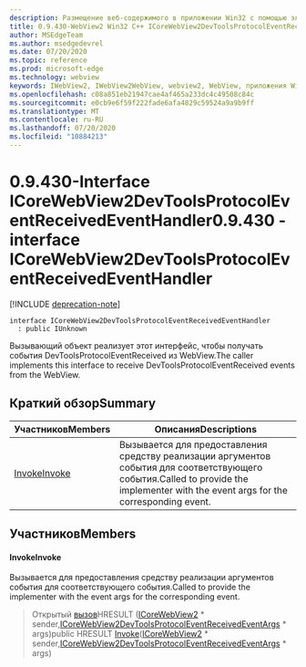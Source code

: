 ```yaml
---
description: Размещение веб-содержимого в приложении Win32 с помощью элемента управления Microsoft Edge WebView2
title: 0.9.430-WebView2 Win32 C++ ICoreWebView2DevToolsProtocolEventReceivedEventHandler
author: MSEdgeTeam
ms.author: msedgedevrel
ms.date: 07/20/2020
ms.topic: reference
ms.prod: microsoft-edge
ms.technology: webview
keywords: IWebView2, IWebView2WebView, webview2, WebView, приложения Win32, Win32, EDGE, ICoreWebView2, ICoreWebView2Host, элемент управления "веб-браузер", HTML Edge
ms.openlocfilehash: c08a851eb21947cae4af465a233dc4c49508c84c
ms.sourcegitcommit: e0cb9e6f59f222fade6afa4829c59524a9a9b9ff
ms.translationtype: MT
ms.contentlocale: ru-RU
ms.lasthandoff: 07/20/2020
ms.locfileid: "10884213"
---
```

# <span data-ttu-id="f941a-104">0.9.430-Interface ICoreWebView2DevToolsProtocolEventReceivedEventHandler</span><span class="sxs-lookup"><span data-stu-id="f941a-104">0.9.430 - interface ICoreWebView2DevToolsProtocolEventReceivedEventHandler</span></span> 

[!INCLUDE [deprecation-note](../../includes/deprecation-note.md)]

```
interface ICoreWebView2DevToolsProtocolEventReceivedEventHandler
  : public IUnknown
```

<span data-ttu-id="f941a-105">Вызывающий объект реализует этот интерфейс, чтобы получать события DevToolsProtocolEventReceived из WebView.</span><span class="sxs-lookup"><span data-stu-id="f941a-105">The caller implements this interface to receive DevToolsProtocolEventReceived events from the WebView.</span></span>

## <span data-ttu-id="f941a-106">Краткий обзор</span><span class="sxs-lookup"><span data-stu-id="f941a-106">Summary</span></span>

 <span data-ttu-id="f941a-107">Участников</span><span class="sxs-lookup"><span data-stu-id="f941a-107">Members</span></span>                        | <span data-ttu-id="f941a-108">Описания</span><span class="sxs-lookup"><span data-stu-id="f941a-108">Descriptions</span></span>
--------------------------------|---------------------------------------------
[<span data-ttu-id="f941a-109">Invoke</span><span class="sxs-lookup"><span data-stu-id="f941a-109">Invoke</span></span>](#invoke) | <span data-ttu-id="f941a-110">Вызывается для предоставления средству реализации аргументов события для соответствующего события.</span><span class="sxs-lookup"><span data-stu-id="f941a-110">Called to provide the implementer with the event args for the corresponding event.</span></span>

## <span data-ttu-id="f941a-111">Участников</span><span class="sxs-lookup"><span data-stu-id="f941a-111">Members</span></span>

#### <span data-ttu-id="f941a-112">Invoke</span><span class="sxs-lookup"><span data-stu-id="f941a-112">Invoke</span></span> 

<span data-ttu-id="f941a-113">Вызывается для предоставления средству реализации аргументов события для соответствующего события.</span><span class="sxs-lookup"><span data-stu-id="f941a-113">Called to provide the implementer with the event args for the corresponding event.</span></span>

> <span data-ttu-id="f941a-114">Открытый [вызов](#invoke)HRESULT ([ICoreWebView2](ICoreWebView2.md) \* sender,[ICoreWebView2DevToolsProtocolEventReceivedEventArgs](ICoreWebView2DevToolsProtocolEventReceivedEventArgs.md) \* args)</span><span class="sxs-lookup"><span data-stu-id="f941a-114">public HRESULT [Invoke](#invoke)([ICoreWebView2](ICoreWebView2.md) \* sender,[ICoreWebView2DevToolsProtocolEventReceivedEventArgs](ICoreWebView2DevToolsProtocolEventReceivedEventArgs.md) \* args)</span></span>

